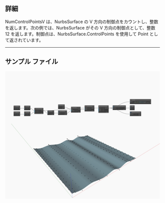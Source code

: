 ## 詳細
NumControlPointsV は、NurbsSurface の V 方向の制御点をカウントし、整数を返します。次の例では、NurbsSurface がその V 方向の制御点として、整数 12 を返します。制御点は、NurbsSurface.ControlPoints を使用して Point として返されています。
___
## サンプル ファイル

![NumControlPointsV](./Autodesk.DesignScript.Geometry.NurbsSurface.NumControlPointsV_img.jpg)

